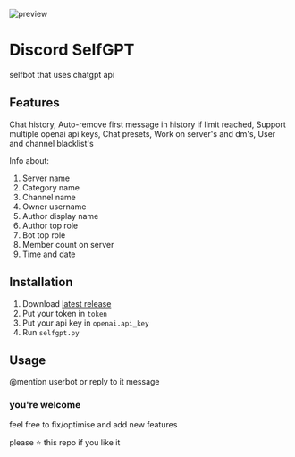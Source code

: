 ![preview](https://github.com/flackjecare/selfgpt/assets/82647686/5121d640-8b9b-4a02-b338-38adadc195c6)
# Discord SelfGPT
selfbot that uses chatgpt api

## Features
Chat history,
Auto-remove first message in history if limit reached,
Support multiple openai api keys,
Chat presets,
Work on server's and dm's,
User and channel blacklist's

Info about:
1. Server name
2. Category name
3. Channel name
4. Owner username
5. Author display name
6. Author top role
7. Bot top role
8. Member count on server
9. Time and date

## Installation
1. Download [latest release](https://github.com/flackjecare/selfgpt/releases)
2. Put your token in `token`
3. Put your api key in `openai.api_key`
4. Run `selfgpt.py`

## Usage
@mention userbot or reply to it message

### you're welcome
feel free to fix/optimise and add new features

please ⭐ this repo if you like it
